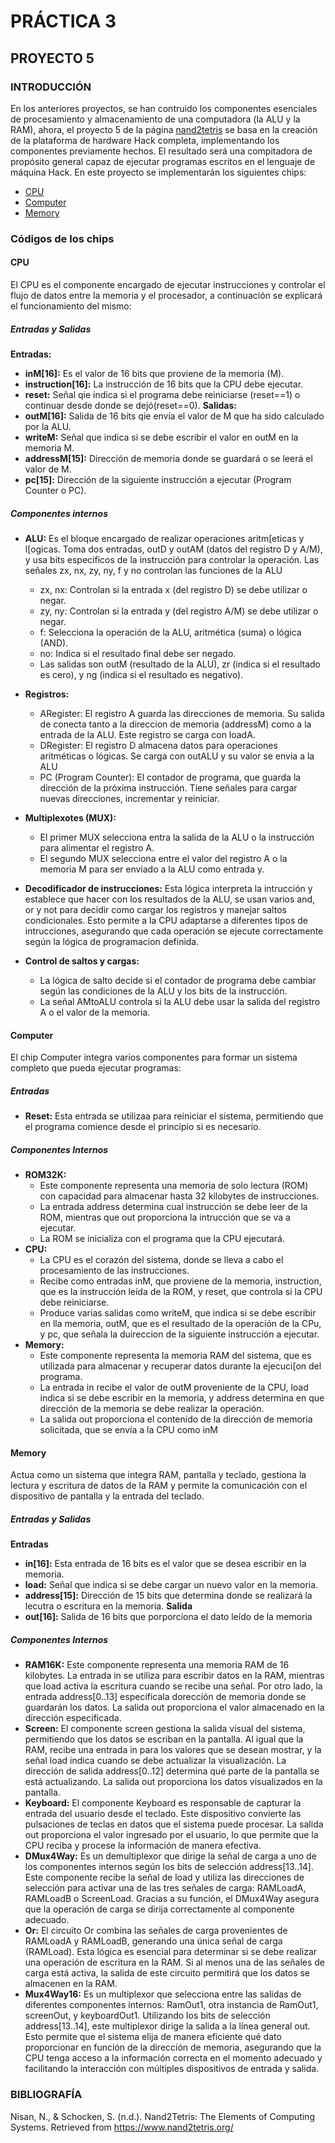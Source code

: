 # PRÁCTICA 3

## PROYECTO 5
### INTRODUCCIÓN
En los anteriores proyectos, se han contruido los componentes esenciales de procesamiento y almacenamiento de una computadora (la ALU y la RAM), ahora, el proyecto 5 de la página [nand2tetris](https://www.nand2tetris.org/project05) se basa en la creación de la plataforma de hardware Hack completa, implementando los componentes previamente hechos. El resultado será una compitadora de propósito general capaz de ejecutar programas escritos en el lenguaje de máquina Hack. 
En este proyecto se implementarán los siguientes chips:
- [CPU](#cpu)
- [Computer](#computer)
- [Memory](#memory)

### Códigos de los chips

#### CPU
El CPU es el componente encargado de ejecutar instrucciones y controlar el flujo de datos entre la memoria y el procesador, a continuación se explicará el funcionamiento del mismo:

##### Entradas y Salidas 
__Entradas:__ 
- __inM[16]:__ Es el valor de 16 bits que proviene de la memoria (M). 
- __instruction[16]:__ La instrucción de 16 bits que la CPU debe ejecutar.
- __reset:__ Señal qie indica si el programa debe reiniciarse (reset==1) o continuar desde donde se dejó(reset==0). 
__Salidas:__
- __outM[16]:__ Salida de 16 bits qie envía el valor de M que ha sido calculado por la ALU. 
- __writeM:__ Señal que indica si se debe escribir el valor en outM en la memoria M. 
- __addressM[15]:__ Dirección de memoria donde se guardará o se leerá el valor de M.
- __pc[15]:__ Dirección de la siguiente instrucción a ejecutar (Program Counter o PC).
##### Componentes internos
- __ALU:__ Es el bloque encargado de realizar operaciones aritm[eticas y l[ogicas. Toma dos entradas, outD y outAM (datos del registro D y A/M), y usa bits especificos de la instrucción para controlar la operación. Las señales zx, nx, zy, ny, f y no controlan las funciones de la ALU
  - zx, nx: Controlan si la entrada x (del registro D) se debe utilizar o negar.
  - zy, ny: Controlan si la entrada y (del registro A/M) se debe utilizar o negar.
  - f: Selecciona la operación de la ALU, aritmética (suma) o lógica (AND).
  - no: Indica si el resultado final debe ser negado.
  - Las salidas son outM (resultado de la ALU), zr (indica si el resultado es cero), y ng (indica si el resultado es negativo).
    
- __Registros:__ 
  - ARegister: El registro A guarda las direcciones de memoria. Su salida de conecta tanto a la direccion de memoria (addressM) como a la entrada de la ALU. Este registro se carga con loadA.
  - DRegister: El registro D almacena datos para operaciones aritméticas o lógicas. Se carga con outALU y su valor se envia a la ALU
  - PC (Program Counter): El contador de programa, que guarda la dirección de la próxima instrucción. Tiene señales para cargar nuevas direcciones, incrementar y reiniciar.  
- __Multiplexotes (MUX):__
  - El primer MUX selecciona entra la salida de la ALU o la instrucción para alimentar el registro A.
  - El segundo MUX selecciona entre el valor del registro A o la memoria M para ser enviado a la ALU como entrada y.
- __Decodificador de instrucciones:__ Esta lógica interpreta la intrucción y establece que hacer con los resultados de la ALU, se usan varios and, or y not para decidir como cargar los registros y manejar saltos condicionales. Esto permite a la CPU adaptarse a diferentes tipos de intrucciones, asegurando que cada operación se ejecute correctamente según la lógica de programacion definida.
- __Control de saltos y cargas:__
  - La lógica de salto decide si el contador de programa debe cambiar según las condiciones de la ALU y los bits de la instrucción.
  - La señal AMtoALU controla si la ALU debe usar la salida del registro A o el valor de la memoria.  
    
#### Computer
El chip Computer integra varios componentes para formar un sistema completo que pueda ejecutar programas:
##### Entradas
- __Reset:__ Esta entrada se utilizaa para reiniciar el sistema, permitiendo que el programa comience desde el principio si es necesario.
##### Componentes Internos
- __ROM32K:__
  - Este componente representa una memoria de solo lectura (ROM) con capacidad para almacenar hasta 32 kilobytes de instrucciones.
  - La entrada address determina cual instrucción se debe leer de la ROM, mientras que out proporciona la intrucción que se va a ejecutar.
  - La ROM se inicializa con el programa que la CPU ejecutará.
- __CPU:__
  - La CPU es el corazón del sistema, donde se lleva a cabo el procesamiento de las instrucciones.
  - Recibe como entradas inM, que proviene de la memoria, instruction, que es la instrucción leída de la ROM, y reset, que controla si la CPU debe reiniciarse.
  - Produce varias salidas como writeM, que indica si se debe escribir en lla memoria, outM, que es el resultado de la operación de la CPu, y pc, que señala la duireccion de la siguiente instrucción a ejecutar.
- __Memory:__
  - Este componente representa la memoria RAM del sistema, que es utilizada para almacenar y recuperar datos durante la ejecuci[on del programa.
  - La entrada in recibe el valor de outM proveniente de la CPU, load indica si se debe escribir en la memoria, y address determina en que dirección de la memoria se debe realizar la operación.
  - La salida out proporciona el contenido de la dirección de memoria solicitada, que se envía a la CPU como inM

#### Memory
Actua como un sistema que integra RAM, pantalla y teclado, gestiona la lectura y escritura de datos de la RAM y permite la comunicación con el dispositivo de pantalla y la entrada del teclado.  
##### Entradas y Salidas
__Entradas__
- __in[16]:__ Esta entrada de 16 bits es el valor que se desea escribir en la memoria.
- __load:__ Señal que indica si se debe cargar un nuevo valor en la memoria.
- __address[15]:__ Dirección de 15 bits que determina donde se realizará la lecutra o escritura en la memoria.
__Salida__
- __out[16]:__ Salida de 16 bits que porporciona el dato leído de la memoria
##### Componentes Internos
- __RAM16K:__ Este componente representa una memoria RAM de 16 kilobytes. La entrada in se utiliza para escribir datos en la RAM, mientras que load activa la escritura cuando se recibe una señal. Por otro lado, la entrada address[0..13] especificala dorección de memoria donde se guardarán los datos. La salida out proporciona el valor almacenado en la dirección especificada.
- __Screen:__ El componente screen gestiona la salida visual del sistema, permitiendo que los datos se escriban en la pantalla. Al igual que la RAM, recibe una entrada in para los valores que se desean mostrar, y la señal load indica cuando se debe actualizar la visualización. La dirección de salida address[0..12] determina qué parte de la pantalla se está actualizando. La salida out proporciona los datos visualizados en la pantalla.
- __Keyboard:__ El componente Keyboard es responsable de capturar la entrada del usuario desde el teclado. Este dispositivo convierte las pulsaciones de teclas en datos que el sistema puede procesar. La salida out proporciona el valor ingresado por el usuario, lo que permite que la CPU reciba y procese la información de manera efectiva.
- __DMux4Way:__ Es un demultiplexor que dirige la señal de carga a uno de los componentes internos según los bits de selección address[13..14]. Este componente recibe la señal de load y utiliza las direcciones de selección para activar una de las tres señales de carga: RAMLoadA, RAMLoadB o ScreenLoad. Gracias a su función, el DMux4Way asegura que la operación de carga se dirija correctamente al componente adecuado.
- __Or:__ El circuito Or combina las señales de carga provenientes de RAMLoadA y RAMLoadB, generando una única señal de carga (RAMLoad). Esta lógica es esencial para determinar si se debe realizar una operación de escritura en la RAM. Si al menos una de las señales de carga está activa, la salida de este circuito permitirá que los datos se almacenen en la RAM.
- __Mux4Way16:__ Es un multiplexor que selecciona entre las salidas de diferentes componentes internos: RamOut1, otra instancia de RamOut1, screenOut, y keyboardOut1. Utilizando los bits de selección address[13..14], este multiplexor dirige la salida a la línea general out. Esto permite que el sistema elija de manera eficiente qué dato proporcionar en función de la dirección de memoria, asegurando que la CPU tenga acceso a la información correcta en el momento adecuado y facilitando la interacción con múltiples dispositivos de entrada y salida.

### BIBLIOGRAFÍA  
Nisan, N., & Schocken, S. (n.d.). Nand2Tetris: The Elements of Computing Systems. Retrieved from https://www.nand2tetris.org/ 
